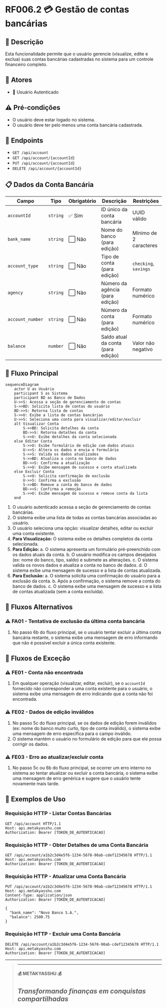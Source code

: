 # RF006.2 💳 Gestão de contas bancárias

## 📝 Descrição

Esta funcionalidade permite que o usuário gerencie (visualize, edite e exclua) suas contas bancárias cadastradas no
sistema para um controle financeiro completo.

## 👥 Atores

- 👤 Usuário Autenticado

## ⚠️ Pré-condições

- O usuário deve estar logado no sistema.
- O usuário deve ter pelo menos uma conta bancária cadastrada.

## 🔌 Endpoints

- `GET /api/account`
- `GET /api/account/{accountId}`
- `PUT /api/account/{accountId}`
- `DELETE /api/account/{accountId}`

## 📋 Dados da Conta Bancária

| Campo            | Tipo     | Obrigatório | Descrição                          | Restrições             |
|------------------|----------|-------------|------------------------------------|------------------------|
| `accountId`      | `string` | ✅ Sim       | ID único da conta bancária         | UUID válido            |
| `bank_name`      | `string` | ⬜ Não       | Nome do banco (para edição)        | Mínimo de 2 caracteres |
| `account_type`   | `string` | ⬜ Não       | Tipo de conta (para edição)        | `checking`, `savings`  |
| `agency`         | `string` | ⬜ Não       | Número da agência (para edição)    | Formato numérico       |
| `account_number` | `string` | ⬜ Não       | Número da conta (para edição)      | Formato numérico       |
| `balance`        | `number` | ⬜ Não       | Saldo atual da conta (para edição) | Valor não negativo     |

## 🔄 Fluxo Principal

```mermaid
sequenceDiagram
    actor U as Usuário
    participant S as Sistema
    participant BD as Banco de Dados
    U->>S: Acessa a seção de gerenciamento de contas
    S->>BD: Solicita lista de contas do usuário
    BD->>S: Retorna lista de contas
    S->>U: Exibe a lista de contas bancárias
    U->>S: Seleciona uma conta para visualizar/editar/excluir
    alt Visualizar Conta
        S->>BD: Solicita detalhes da conta
        BD->>S: Retorna detalhes da conta
        S->>U: Exibe detalhes da conta selecionada
    else Editar Conta
        S->>U: Exibe formulário de edição com dados atuais
        U->>S: Altera os dados e envia o formulário
        S->>S: Valida os dados atualizados
        S->>BD: Atualiza a conta no banco de dados
        BD->>S: Confirma a atualização
        S->>U: Exibe mensagem de sucesso e conta atualizada
    else Excluir Conta
        S->>U: Solicita confirmação de exclusão
        U->>S: Confirma a exclusão
        S->>BD: Remove a conta do banco de dados
        BD->>S: Confirma a remoção
        S->>U: Exibe mensagem de sucesso e remove conta da lista
    end
```

1. O usuário autenticado acessa a seção de gerenciamento de contas bancárias.
2. O sistema exibe uma lista de todas as contas bancárias associadas ao usuário.
3. O usuário seleciona uma opção: visualizar detalhes, editar ou excluir uma conta existente.
4. **Para Visualização:** O sistema exibe os detalhes completos da conta selecionada.
5. **Para Edição:**
   a. O sistema apresenta um formulário pré-preenchido com os dados atuais da conta.
   b. O usuário modifica os campos desejados (ex: nome do banco, tipo, saldo) e submete as alterações.
   c. O sistema valida os novos dados e atualiza a conta no banco de dados.
   d. O sistema exibe uma mensagem de sucesso e a lista de contas atualizada.
6. **Para Exclusão:**
   a. O sistema solicita uma confirmação do usuário para a exclusão da conta.
   b. Após a confirmação, o sistema remove a conta do banco de dados.
   c. O sistema exibe uma mensagem de sucesso e a lista de contas atualizada (sem a conta excluída).

## 🔀 Fluxos Alternativos

### ⚠️ FA01 - Tentativa de exclusão da última conta bancária

1. No passo 6b do fluxo principal, se o usuário tentar excluir a última conta bancária restante, o sistema exibe uma
   mensagem de erro informando que não é possível excluir a única conta existente.

## 🚫 Fluxos de Exceção

### ⚠️ FE01 - Conta não encontrada

1. Em qualquer operação (visualizar, editar, excluir), se o `accountId` fornecido não corresponder a uma conta existente
   para o usuário, o sistema exibe uma mensagem de erro indicando que a conta não foi encontrada.

### ⚠️ FE02 - Dados de edição inválidos

1. No passo 5c do fluxo principal, se os dados de edição forem inválidos (ex: nome do banco muito curto, tipo de conta
   inválido), o sistema exibe uma mensagem de erro específica para o campo inválido.
2. O sistema mantém o usuário no formulário de edição para que ele possa corrigir os dados.

### ⚠️ FE03 - Erro ao atualizar/excluir conta

1. No passo 5c ou 6b do fluxo principal, se ocorrer um erro interno no sistema ao tentar atualizar ou excluir a conta
   bancária, o sistema exibe uma mensagem de erro genérica e sugere que o usuário tente novamente mais tarde.

## 🧪 Exemplos de Uso

### Requisição HTTP - Listar Contas Bancárias

```http
GET /api/account HTTP/1.1
Host: api.metakyasshu.com
Authorization: Bearer [TOKEN_DE_AUTENTICACAO]
```

### Requisição HTTP - Obter Detalhes de uma Conta Bancária

```http
GET /api/account/a1b2c3d4e5f6-1234-5678-90ab-cdef12345678 HTTP/1.1
Host: api.metakyasshu.com
Authorization: Bearer [TOKEN_DE_AUTENTICACAO]
```

### Requisição HTTP - Atualizar uma Conta Bancária

```http
PUT /api/account/a1b2c3d4e5f6-1234-5678-90ab-cdef12345678 HTTP/1.1
Host: api.metakyasshu.com
Content-Type: application/json
Authorization: Bearer [TOKEN_DE_AUTENTICACAO]

{
  "bank_name": "Novo Banco S.A.",
  "balance": 2500.75
}
```

### Requisição HTTP - Excluir uma Conta Bancária

```http
DELETE /api/account/a1b2c3d4e5f6-1234-5678-90ab-cdef12345678 HTTP/1.1
Host: api.metakyasshu.com
Authorization: Bearer [TOKEN_DE_AUTENTICACAO]
```

---

> ---------------------------------------------------------------------------
> #### 💰 METAKYASSHU 💰
> ***Transformando finanças em conquistas compartilhadas***
> --------------------------------------------------------------------------- 